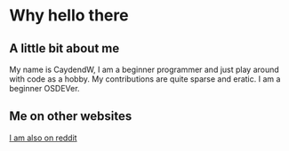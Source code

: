 # Why hello there
## A little bit about me
My name is CaydendW, I am a beginner programmer and just play around with code as a hobby. My contributions are quite sparse and eratic. I am a beginner OSDEVer. 

## Me on other websites
[I am also on reddit](https://new.reddit.com/user/CaydendW/)
